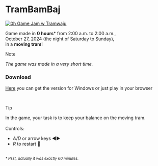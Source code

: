 # TramBamBaj

[![0h Game Jam w Tramwaju](https://gamejamwtramwaju.pl/logo.png)](https://gamejamwtramwaju.pl/)

Game made in **0 hours*** from 2:00 a.m. to 2:00 a.m.,\
October 27, 2024 (the night of Saturday to Sunday),\
in a __moving tram__!

> [!Note]
> _The game was made in a very short time._

### Download
[Here](https://polydoma.itch.io/trambambaj) you can get the version for Windows or just play in your browser

<br>

> [!Tip]
> In the game, your task is to keep your balance on the moving tram.\
> \
> Controls:
>   * *A/D* or arrow keys ◀️▶️ <!-- * gamepads (or other standard controllers with horizontal input) should also work -->
>   * *R* to restart 🔄

<br><sup>_* Psst, actually it was exactly 60 minutes._</sup>
